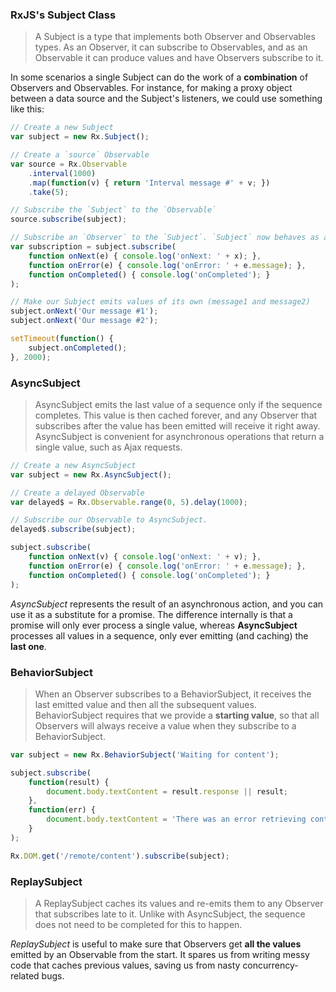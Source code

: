 ### RxJS's Subject Class
> A Subject is a type that implements both Observer and Observables types. As an Observer, it can subscribe to Observables, and as an Observable it can produce values and have Observers subscribe to it.

In some scenarios a single Subject can do the work of a **combination** of Observers and Observables. For instance, for making a proxy object between a data source and the Subject's listeners, we could use something like this:
```javascript
// Create a new Subject
var subject = new Rx.Subject();

// Create a `source` Observable
var source = Rx.Observable
    .interval(1000)
    .map(function(v) { return 'Interval message #' + v; })
    .take(5);

// Subscribe the `Subject` to the `Observable`
source.subscribe(subject);

// Subscribe an `Observer` to the `Subject`. `Subject` now behaves as an Observable now.
var subscription = subject.subscribe(
    function onNext(e) { console.log('onNext: ' + x); },
    function onError(e) { console.log('onError: ' + e.message); },
    function onCompleted() { console.log('onCompleted'); }
);

// Make our Subject emits values of its own (message1 and message2)
subject.onNext('Our message #1');
subject.onNext('Our message #2');

setTimeout(function() {
    subject.onCompleted();
}, 2000);
```

### AsyncSubject
> AsyncSubject emits the last value of a sequence only if the sequence completes. This value is then cached forever, and any Observer that subscribes after the value has been emitted will receive it right away. AsyncSubject is convenient for asynchronous operations that return a single value, such as Ajax requests.

```javascript
// Create a new AsyncSubject
var subject = new Rx.AsyncSubject();

// Create a delayed Observable
var delayed$ = Rx.Observable.range(0, 5).delay(1000);

// Subscribe our Observable to AsyncSubject.
delayed$.subscribe(subject);

subject.subscribe(
    function onNext(v) { console.log('onNext: ' + v); },
    function onError(e) { console.log('onError: ' + e.message); },
    function onCompleted() { console.log('onCompleted'); }
);
```

*AsyncSubject* represents the result of an asynchronous action, and you can use it as a substitute for a promise. The difference internally is that a promise will only ever process a single value, whereas **AsyncSubject** processes all values in a sequence, only ever emitting (and caching) the **last one**.

### BehaviorSubject
> When an Observer subscribes to a BehaviorSubject, it receives the last emitted value and then all the subsequent values. BehaviorSubject requires that we provide a **starting value**, so that all Observers will always receive a value when they subscribe to a BehaviorSubject.

```javascript
var subject = new Rx.BehaviorSubject('Waiting for content');

subject.subscribe( 
    function(result) {
        document.body.textContent = result.response || result;
    },
    function(err) {
        document.body.textContent = 'There was an error retrieving content';
    } 
);

Rx.DOM.get('/remote/content').subscribe(subject);
```

### ReplaySubject
> A ReplaySubject caches its values and re-emits them to any Observer that subscribes late to it. Unlike with AsyncSubject, the sequence does not need to be completed for this to happen.

*ReplaySubject* is useful to make sure that Observers get **all the values** emitted by an Observable from the start. It spares us from writing messy code that caches previous values, saving us from nasty concurrency-related bugs.

